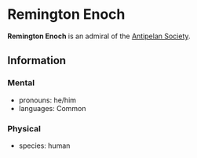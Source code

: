 # Remington Enoch

**Remington Enoch** is an admiral of the [Antipelan Society](../).

## Information

### Mental

- pronouns: he/him
- languages: Common

### Physical

- species: human
